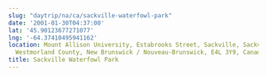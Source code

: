 ```yaml
---
slug: "daytrip/na/ca/sackville-waterfowl-park"
date: '2001-01-30T04:37:00'
lat: '45.90123677271077'
lng: '-64.37410495941162'
location: Mount Allison University, Estabrooks Street, Sackville, Sackville Parish,
  Westmorland County, New Brunswick / Nouveau-Brunswick, E4L 3Y9, Canada
title: Sackville Waterfowl Park
---
```



